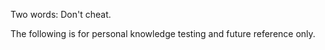 Two words: Don't cheat.

The following is for personal knowledge testing and future reference only.
